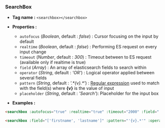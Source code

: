 ### SearchBox

- **Tag name :** `<searchbox></searchbox>`
- **Properties :**
  - `autofocus` (_Boolean_, default : _false_) :  Cursor focusing on the input by default
  - `realtime` (_Boolean_, default : _false_) : Performing ES request on every input change 
  - `timeout` (_Number_, default : _300_) : Timeout between to ES request (available only if realtime is true)
  - `field` (_Array_) :  An array of elasticsearch fields to search within
  - `operator` (_String_, default : _'OR'_) : Logical operator applied between several fields
  - `pattern` (_String_, default : _'.\*{v}.\*'_) : [Regular expression](https://www.elastic.co/guide/en/elasticsearch/reference/current/query-dsl-regexp-query.html "Elasticsearch Regexp Query reference") used to match with the field(s) where **{v}** is the value of input
  - `placeholder` (_String_, default : _'Search'_):  Placeholder for the input box
  
- **Examples :**

```html
<searchbox :autofocus="true" :realtime="true" :timeout="2000" :field="'firstname'" :placeholder="'Search by firstname'"></searchbox>

<searchbox :field="['firstname', 'lastname']" :pattern="'{v}.*'" :operator="'AND'" :placeholder="'Search by firstname and lastname (prefix)'"></searchbox>
```
